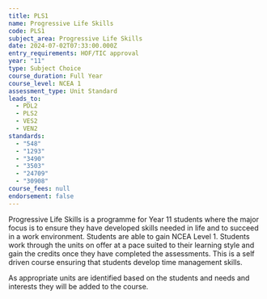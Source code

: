 ```yaml
---
title: PLS1
name: Progressive Life Skills
code: PLS1
subject_area: Progressive Life Skills
date: 2024-07-02T07:33:00.000Z
entry_requirements: HOF/TIC approval
year: "11"
type: Subject Choice
course_duration: Full Year
course_level: NCEA 1
assessment_type: Unit Standard
leads_to:
  - PDL2
  - PLS2
  - VES2
  - VEN2
standards:
  - "548"
  - "1293"
  - "3490"
  - "3503"
  - "24709"
  - "30908"
course_fees: null
endorsement: false
---
```

Progressive Life Skills is a programme for Year 11 students where the major focus is to ensure they have developed skills needed in life and to succeed in a work environment. Students are able to gain NCEA Level 1. Students work through the units on offer at a pace suited to their learning style and gain the credits once they have completed the assessments. This is a self driven course ensuring that students develop time management skills.

As appropriate units are identified based on the students and needs and interests they will be added to the course.
